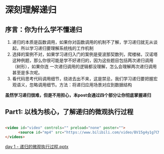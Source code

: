 # 深刻理解递归
## 序言：你为什么学不懂递归
1. 递归的本质是函数调用，如果你对函数调用的机制不了解，学习递归就无从谈起，所以学习递归要理解系统栈的工作机制
2. 选择的案例不对，如果学习递归入门的案例是斐波那契数列，爬楼梯，汉诺塔这种例题，那么你很可能是学不好递归的，因为这些题目包括两次递归调用（树形），如果你连
一次递归调用的逻辑都没理解，怎么会理解两次递归调用甚至是多次呢。
3. 看代码思考代码调用细节，绕进去出不来，这是禁忌，我们学习递归要把握宏观语义，忽略调用细节。方法：将递归应用场景对应到数据结构

**虽然学习递归很难，但是不用担心，本post会通过四个部分让你彻底掌握递归**

## Part1: 以栈为核心，了解递归的微观执行过程
```html

<video id="video" controls="" preload="none" poster="">
      <source id="mp4" src="https://www.bilibili.com/video/BV15g4y1g7CM/?p=2&share_source=copy_web&vd_source=88879f557024759d9fb64899056e12d4" type="video/mp4">
</videos>
```
[day 1 - 递归的微观执行过程.pptx](https://github.com/liu2su/leetcode/files/11547862/day.1.-.pptx)
